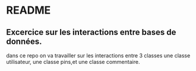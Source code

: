 # README

## Excercice sur les interactions entre bases de données.

dans ce repo on va travailler sur les interactions entre 3 classes une classe utilisateur, une classe pins,et une classe commentaire.
